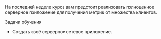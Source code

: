 На последней неделе курса вам предстоит реализовать полноценное серверное приложение для получения метрик от множества клиентов.

Задачи обучения

* Создать своё серверное сетевое приложение.